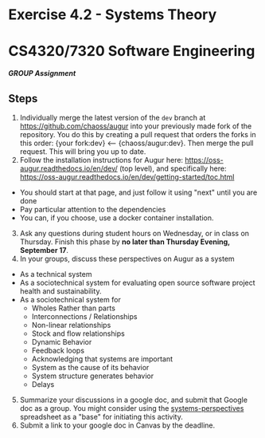 # Exercise 4.2 - Systems Theory
# CS4320/7320 Software Engineering
***GROUP Assignment***

## Steps
1. Individually merge the latest version of the `dev` branch at https://github.com/chaoss/augur into your previously made fork of the repository. You do this by creating a pull request that orders the forks in this order: {your fork:dev} <-- {chaoss/augur:dev}. Then merge the pull request. This will bring you up to date. 
2. Follow the installation instructions for Augur here: https://oss-augur.readthedocs.io/en/dev/  (top level), and specifically here: https://oss-augur.readthedocs.io/en/dev/getting-started/toc.html
 - You should start at that page, and just follow it using "next" until you are done
 - Pay particular attention to the dependencies
 - You can, if you choose, use a docker container installation. 
3. Ask any questions during student hours on Wednesday, or in class on Thursday. Finish this phase by **no later than Thursday Evening, September 17**. 
4. In your groups, discuss these perspectives on Augur as a system
 - As a technical system
 - As a sociotechnical system for evaluating open source software project health and sustainability. 
 - As a sociotechnical system for 
    - Wholes Rather than parts  
    - Interconnections / Relationships   
    - Non-linear relationships    
    - Stock and flow relationships    
    - Dynamic Behavior    
    - Feedback loops  
    - Acknowledging that systems are important    
    - System as the cause of its behavior 
    - System structure generates behavior 
    - Delays
5. Summarize your discussions in a google doc, and submit that Google doc as a group.  You might consider using the [systems-perspectives](../readings/systems-perspectives.xlsx) spreadsheet as a "base" for initiating this activity. 
6. Submit a link to your google doc in Canvas by the deadline. 
